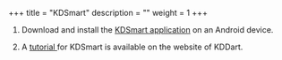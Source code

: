 +++
title = "KDSmart"
description = ""
weight = 1
+++


1.	Download and install the  <a href="https://play.google.com/store/apps/details?id=com.diversityarrays.kdsmart&hl=en_US" target="_blank"> KDSmart application</a> on an Android device.

2.	A <a href="http://www.kddart.org/help/kdtutorials/html/KDSTutorial.html#" target="_blank"> tutorial </a> for KDSmart is available on the website of KDDart. 

